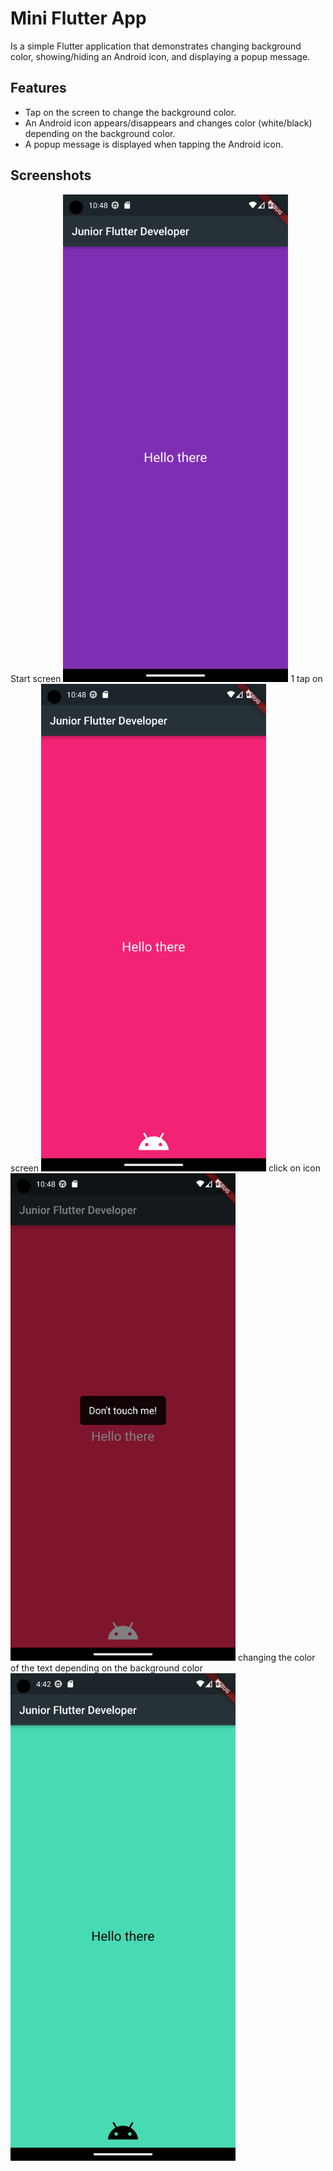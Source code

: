 # Mini Flutter App

Is a simple Flutter application that demonstrates changing background color, showing/hiding an Android icon, and displaying a popup message.

## Features

- Tap on the screen to change the background color.
- An Android icon appears/disappears and changes color (white/black) depending on the background color.
- A popup message is displayed when tapping the Android icon.

## Screenshots

Start screen <img src="screenshots/none.png" alt="Start screen" width="360" height="780"> 1 tap on screen <img src="screenshots/android_icon.png" alt="1 tap on screen" width="360" height="780">
click on icon <img src="screenshots/dont_touch_me.png" alt="click on icon" width="360" height="780"> changing the color of the text depending on the background color <img src="screenshots/change_clr.png" alt="changing the color of the text depending on the background color" width="360" height="780">
